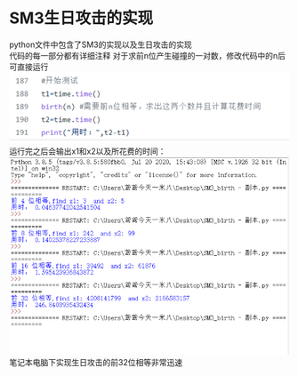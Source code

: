 # SM3生日攻击的实现
python文件中包含了SM3的实现以及生日攻击的实现  
代码的每一部分都有详细注释
对于求前n位产生碰撞的一对数，修改代码中的n后可直接运行  
![image](https://github.com/MAR-523/-/blob/main/pic/smb_1.png)  
运行完之后会输出x1和x2以及所花费的时间：  
![image](https://github.com/MAR-523/-/blob/main/pic/smb_2.JPG)  
笔记本电脑下实现生日攻击的前32位相等非常迅速
